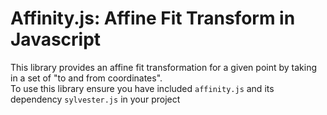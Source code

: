 <h1>Affinity.js: Affine Fit Transform in Javascript</h1>
This library provides an affine fit transformation for a given point by taking in a set of "to and from coordinates".
<br/>
To use this library ensure you have included <code>affinity.js</code> and its dependency <code>sylvester.js</code> in your project

